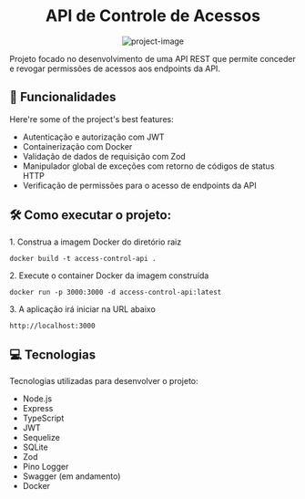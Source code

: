 <h1 align="center" id="title">API de Controle de Acessos</h1>

<p align="center"><img src="https://socialify.git.ci/ericolivrib/irrigation-management-api/image?language=1&amp;name=1&amp;owner=1&amp;pattern=Circuit+Board&amp;theme=Auto" alt="project-image"></p>

<p id="description">Projeto focado no desenvolvimento de uma API REST que permite conceder e revogar permissões de acessos aos endpoints da API.</p>

  
  
<h2>🧐 Funcionalidades</h2>

Here're some of the project's best features:

*   Autenticação e autorização com JWT
*   Containerização com Docker
*   Validação de dados de requisição com Zod
*   Manipulador global de exceções com retorno de códigos de status HTTP
*   Verificação de permissões para o acesso de endpoints da API

<h2>🛠️ Como executar o projeto:</h2>

<p>1. Construa a imagem Docker do diretório raiz</p>

```
docker build -t access-control-api .
```

<p>2. Execute o container Docker da imagem construída</p>

```
docker run -p 3000:3000 -d access-control-api:latest
```

<p>3. A aplicação irá iniciar na URL abaixo</p>

```
http://localhost:3000
```

  
  
<h2>💻 Tecnologias</h2>

Tecnologias utilizadas para desenvolver o projeto:

*   Node.js
*   Express
*   TypeScript
*   JWT
*   Sequelize
*   SQLite
*   Zod
*   Pino Logger
*   Swagger (em andamento)
*   Docker